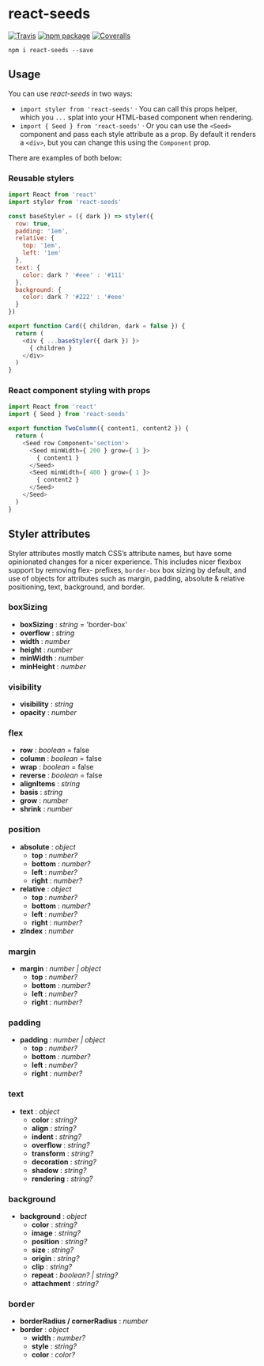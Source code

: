 # react-seeds

[![Travis][build-badge]][build]
[![npm package][npm-badge]][npm]
[![Coveralls][coveralls-badge]][coveralls]

```
npm i react-seeds --save
```

## Usage

You can use *react-seeds* in two ways:
- `import styler from 'react-seeds'` · You can call this props helper, which you `...` splat into your HTML-based component when rendering. 
- `import { Seed } from 'react-seeds'` · Or you can use the `<Seed>` component and pass each style attribute as a prop.
By default it renders a `<div>`, but you can change this using the `Component` prop.  

There are examples of both below:

### Reusable stylers

```javascript
import React from 'react'
import styler from 'react-seeds'

const baseStyler = ({ dark }) => styler({
  row: true,
  padding: '1em',
  relative: {
    top: '1em',
    left: '1em'
  },
  text: {
    color: dark ? '#eee' : '#111'
  },
  background: {
    color: dark ? '#222' : '#eee'
  }
})

export function Card({ children, dark = false }) {
  return (
    <div { ...baseStyler({ dark }) }>
      { children }
    </div>
  )
}
```

### React component styling with props

```javascript
import React from 'react'
import { Seed } from 'react-seeds'

export function TwoColumn({ content1, content2 }) {
  return (
    <Seed row Component='section'>
      <Seed minWidth={ 200 } grow={ 1 }>
        { content1 }
      </Seed>
      <Seed minWidth={ 400 } grow={ 1 }>
        { content2 }
      </Seed>
    </Seed>
  )
}
```

## Styler attributes

Styler attributes mostly match CSS’s attribute names, but have some opinionated changes for a nicer experience. 
This includes nicer flexbox support by removing flex- prefixes,
`border-box` box sizing by default,
and use of objects for attributes such as margin, padding, absolute & relative positioning, text, background, and border.

### boxSizing

- **boxSizing** : *string* = 'border-box'
- **overflow** : *string*
- **width** : *number*
- **height** : *number*
- **minWidth** : *number*
- **minHeight** : *number*

### visibility

- **visibility** : *string*
- **opacity** : *number*

### flex

- **row** : *boolean* = false
- **column** : *boolean* = false
- **wrap** : *boolean* = false
- **reverse** : *boolean* = false
- **alignItems** : *string*
- **basis** : *string*
- **grow** : *number*
- **shrink** : *number*

### position

- **absolute** : *object*
  - **top** : *number?*
  - **bottom** : *number?*
  - **left** : *number?*
  - **right** : *number?*
- **relative** : *object*
  - **top** : *number?*
  - **bottom** : *number?*
  - **left** : *number?*
  - **right** : *number?*
- **zIndex** : *number*

### margin

- **margin** : *number | object*
  - **top** : *number?*
  - **bottom** : *number?*
  - **left** : *number?*
  - **right** : *number?*

### padding

- **padding** : *number | object*
  - **top** : *number?*
  - **bottom** : *number?*
  - **left** : *number?*
  - **right** : *number?*

### text

- **text** : *object*
  - **color** : *string?*
  - **align** : *string?*
  - **indent** : *string?*
  - **overflow** : *string?*
  - **transform** : *string?*
  - **decoration** : *string?*
  - **shadow** : *string?*
  - **rendering** : *string?*

### background

- **background** : *object*
  - **color** : *string?*
  - **image** : *string?*
  - **position** : *string?*
  - **size** : *string?*
  - **origin** : *string?*
  - **clip** : *string?*
  - **repeat** : *boolean? | string?*
  - **attachment** : *string?*

### border

- **borderRadius / cornerRadius** : *number*
- **border** : *object*
  - **width** : *number?*
  - **style** : *string?*
  - **color** : *color?*


[build-badge]: https://img.shields.io/travis/BurntCaramel/react-seeds/master.svg?style=flat-square
[build]: https://travis-ci.org/BurntCaramel/react-seeds

[npm-badge]: https://img.shields.io/npm/v/react-seeds.svg?style=flat-square
[npm]: https://www.npmjs.org/package/react-seeds

[coveralls-badge]: https://img.shields.io/coveralls/BurntCaramel/react-seeds/master.svg?style=flat-square
[coveralls]: https://coveralls.io/github/BurntCaramel/react-seeds
